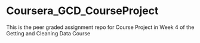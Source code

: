 # Coursera_GCD_CourseProject
This is the peer graded assignment repo for Course Project in Week 4 of the Getting and Cleaning Data Course 

